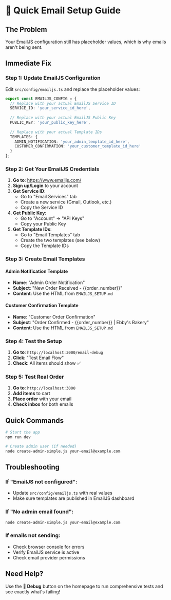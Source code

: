 # 🚀 Quick Email Setup Guide

## The Problem
Your EmailJS configuration still has placeholder values, which is why emails aren't being sent.

## Immediate Fix

### Step 1: Update EmailJS Configuration
Edit `src/config/emailjs.ts` and replace the placeholder values:

```typescript
export const EMAILJS_CONFIG = {
  // Replace with your actual EmailJS Service ID
  SERVICE_ID: 'your_service_id_here',
  
  // Replace with your actual EmailJS Public Key
  PUBLIC_KEY: 'your_public_key_here',
  
  // Replace with your actual Template IDs
  TEMPLATES: {
    ADMIN_NOTIFICATION: 'your_admin_template_id_here',
    CUSTOMER_CONFIRMATION: 'your_customer_template_id_here'
  }
};
```

### Step 2: Get Your EmailJS Credentials

1. **Go to**: https://www.emailjs.com/
2. **Sign up/Login** to your account
3. **Get Service ID**:
   - Go to "Email Services" tab
   - Create a new service (Gmail, Outlook, etc.)
   - Copy the Service ID
4. **Get Public Key**:
   - Go to "Account" → "API Keys"
   - Copy your Public Key
5. **Get Template IDs**:
   - Go to "Email Templates" tab
   - Create the two templates (see below)
   - Copy the Template IDs

### Step 3: Create Email Templates

#### Admin Notification Template
- **Name**: "Admin Order Notification"
- **Subject**: "New Order Received - {{order_number}}"
- **Content**: Use the HTML from `EMAILJS_SETUP.md`

#### Customer Confirmation Template
- **Name**: "Customer Order Confirmation"
- **Subject**: "Order Confirmed - {{order_number}} | Ebby's Bakery"
- **Content**: Use the HTML from `EMAILJS_SETUP.md`

### Step 4: Test the Setup

1. **Go to**: `http://localhost:3000/email-debug`
2. **Click**: "Test Email Flow"
3. **Check**: All items should show ✅

### Step 5: Test Real Order

1. **Go to**: `http://localhost:3000`
2. **Add items** to cart
3. **Place order** with your email
4. **Check inbox** for both emails

## Quick Commands

```bash
# Start the app
npm run dev

# Create admin user (if needed)
node create-admin-simple.js your-email@example.com
```

## Troubleshooting

### If "EmailJS not configured":
- Update `src/config/emailjs.ts` with real values
- Make sure templates are published in EmailJS dashboard

### If "No admin email found":
```bash
node create-admin-simple.js your-email@example.com
```

### If emails not sending:
- Check browser console for errors
- Verify EmailJS service is active
- Check email provider permissions

## Need Help?

Use the **🐛 Debug** button on the homepage to run comprehensive tests and see exactly what's failing! 